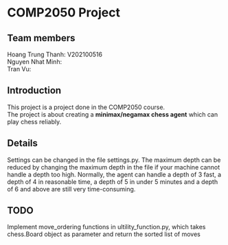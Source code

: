 # COMP2050 Project
## Team members
Hoang Trung Thanh: V202100516 \
Nguyen Nhat Minh: \
Tran Vu:

## Introduction
This project is a project done in the COMP2050 course. \
The project is about creating a **minimax/negamax chess agent** which can play chess reliably.

## Details
Settings can be changed in the file settings.py. The maximum depth can be reduced by changing the maximum depth in the file if your machine cannot handle a depth too high.
Normally, the agent can handle a depth of 3 fast, a depth of 4 in reasonable time, a depth of 5 in under 5 minutes and a depth of 6 and above are still very time-consuming.

## TODO
Implement move_ordering functions in ultility_function.py, which takes chess.Board object as parameter and return the sorted 
list of moves